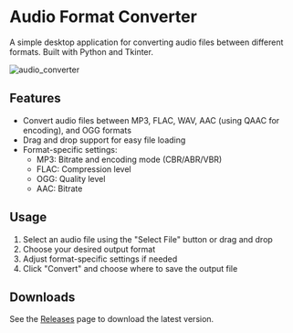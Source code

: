 # Audio Format Converter

A simple desktop application for converting audio files between different formats. Built with Python and Tkinter.

![audio_converter](https://github.com/user-attachments/assets/b57da3c9-a587-4127-8130-1f7ccb52684e)

## Features

- Convert audio files between MP3, FLAC, WAV, AAC (using QAAC for encoding), and OGG formats
- Drag and drop support for easy file loading
- Format-specific settings:
  - MP3: Bitrate and encoding mode (CBR/ABR/VBR)
  - FLAC: Compression level
  - OGG: Quality level
  - AAC: Bitrate

## Usage

1. Select an audio file using the "Select File" button or drag and drop
2. Choose your desired output format
3. Adjust format-specific settings if needed
4. Click "Convert" and choose where to save the output file

## Downloads

See the [Releases](../../releases) page to download the latest version.
